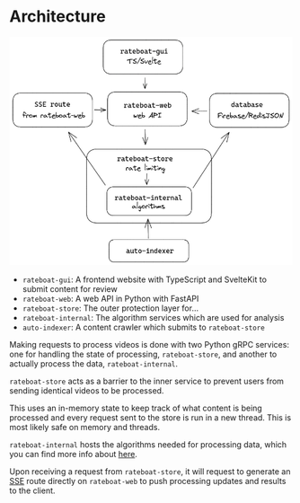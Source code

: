 # Architecture

[![image](../media/architecture.png)](https://excalidraw.com/#json=_h4T0fdeQmFmGCZGr3jFI,2ycdaVkncvmdhzfuSICtCw)

- `rateboat-gui`: A frontend website with TypeScript and SvelteKit to submit content for review
- `rateboat-web`: A web API in Python with FastAPI
- `rateboat-store`: The outer protection layer for...
- `rateboat-internal`: The algorithm services which are used for analysis
- `auto-indexer`: A content crawler which submits to `rateboat-store`

Making requests to process videos is done with two Python gRPC services: one for handling the state of processing, `rateboat-store`, and another to actually process the data, `rateboat-internal`.

`rateboat-store` acts as a barrier to the inner service to prevent users from sending identical videos to be processed. 

This uses an in-memory state to keep track of what content is being processed and every request sent to the store is run in a new thread. This is most likely safe on memory and threads.

`rateboat-internal` hosts the algorithms needed for processing data, which you can find more info about [here](./docs/ALGORITHMS.md).

Upon receiving a request from `rateboat-store`, it will request to generate an [SSE](https://en.wikipedia.org/wiki/Server-sent_events) route directly on `rateboat-web` to push processing updates and results to the client.
